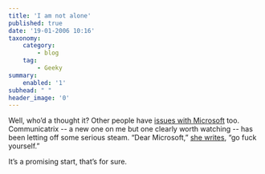 ```yaml
---
title: 'I am not alone'
published: true
date: '19-01-2006 10:16'
taxonomy:
    category:
        - blog
    tag:
        - Geeky
summary:
    enabled: '1'
subhead: " "
header_image: '0'
---
```


Well, who’d a thought it? Other people have [issues with Microsoft](http://jeremycherfas.net/blog/too-good-to-be-true/) too. Communicatrix -- a new one on me but one clearly worth watching -- has been letting off some serious steam. “Dear Microsoft,” [she writes](https://web.archive.org/web/20090106025544/http://www.communicatrix.com/2006/01/color_me_open_s/), “go fuck yourself.” 

It’s a promising start, that’s for sure.
